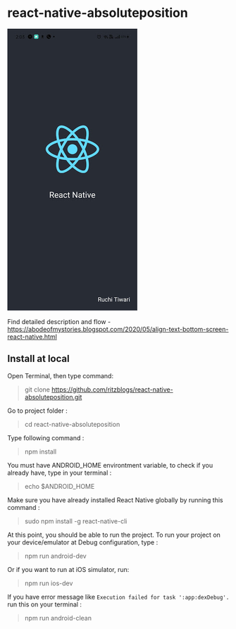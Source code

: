 # react-native-absoluteposition

![demo](https://github.com/ritzblogs/react-native-addviewtobottom/blob/master/viewtobottom.jpg)  

Find detailed description and flow -https://abodeofmystories.blogspot.com/2020/05/align-text-bottom-screen-react-native.html

## Install at local
Open Terminal, then type command:  
> git clone  https://github.com/ritzblogs/react-native-absoluteposition.git

Go to project folder :
> cd react-native-absoluteposition

Type following command :  
> npm install  

You must have ANDROID_HOME environtment variable, to check if you already have, type in your terminal :  
> echo $ANDROID_HOME  

Make sure you have already installed React Native globally by running this command :  
> sudo npm install -g react-native-cli

At this point, you should be able to run the project.
To run your project on your device/emulator at Debug configuration, type :
> npm run android-dev  

Or if you want to run at iOS simulator, run:  
> npm run ios-dev
 
If you have error message like `Execution failed for task ':app:dexDebug'.` run this on your terminal :  
> npm run android-clean


